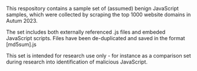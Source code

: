 This respository contains a sample set of (assumed) benign JavaScript samples, which were collected by scraping the top 1000 website domains in Autum 2023.

The set includes both externally referenced .js files and embeded JavaScript scripts.  Files have been de-duplicated and saved in the format [md5sum].js

This set is intended for research use only - for instance as a comparison set during research into identification of malicious JavaScript.